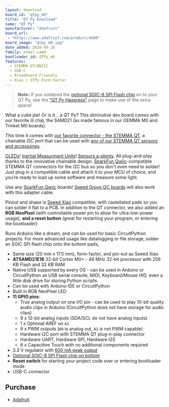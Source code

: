 ```yaml
---
layout: download
board_id: "qtpy_m0"
title: "QT Py Download"
name: "QT Py"
manufacturer: "Adafruit"
board_url:
 - "https://www.adafruit.com/product/4600"
board_image: "qtpy_m0.jpg"
date_added: 2020-09-28
family: atmel-samd
bootloader_id: QTPy_m0
features:
  - STEMMA QT/QWIIC
  - USB-C
  - Breadboard-Friendly
  - Xiao / QTPy Form Factor
---
```


> **Note:** If you soldered the [optional SOIC-8 SPI Flash chip](https://www.adafruit.com/product/4763) on to your QT Py, see the ["QT Py Haxpress"](../qtpy_m0_haxpress/) page to make use of the extra space!

What a cutie pie! Or is it... a QT Py? This diminutive dev board comes with our favorite lil chip, the SAMD21 (as made famous in our GEMMA M0 and Trinket M0 boards).

This time it comes with [our favorite connector - the STEMMA QT](http://adafruit.com/stemma), a chainable I2C port that can be used with [any of our STEMMA QT sensors and accessories](https://www.adafruit.com/category/620).

[OLEDs](https://www.adafruit.com/?q=qt+oled&main_page=category&cPath=1005&sort=BestMatch)! [Inertial Measurment Units](https://www.adafruit.com/?q=qt+imu&main_page=category&cPath=1005&sort=BestMatch)! [Sensors a-plenty](https://www.adafruit.com/?q=qt+sensor&main_page=category&cPath=1005&sort=BestMatch). All plug-and-play thanks to the innovative chainable design: [SparkFun Qwiic](https://www.sparkfun.com/qwiic)-compatible STEMMA QT connectors for the I2C bus so you don't even need to solder! Just plug in a compatible cable and attach it to your MCU of choice, and you’re ready to load up some software and measure some light.

Use any [SparkFun Qwiic](http://www.sparkfun.com/qwiic) boards! [Seeed Grove I2C boards](https://www.adafruit.com/product/4528) will also work with this adapter cable.

Pinout and shape is [Seeed Xiao](https://wiki.seeedstudio.com/Seeeduino-XIAO/) compatible, with castellated pads so you can solder it flat to a PCB. In addition to the QT connector, we also added an **RGB NeoPixel** (with controllable power pin to allow for ultra-low-power usage), **and a reset button** (great for restarting your program, or entering the bootloader)

Runs Arduino like a dream, and can be used for basic CircuitPython projects. For more advanced usage like datalogging or file storage, solder an SOIC SPI flash chip onto the bottom pads,

 * Same size (20 mm x 17.5 mm), form-factor, and pin-out as Seeed Xiao
 * **ATSAMD21E18** 32-bit Cortex M0+ - 48 MHz 32-bit processor with 256 KB Flash and 32 KB RAM
 * Native USB supported by every OS - can be used in Arduino or CircuitPython as USB serial console, MIDI, Keyboard/Mouse HID, even a little disk drive for storing Python scripts.
 * Can be used with Arduino IDE or CircuitPython
 * Built in RGB NeoPixel LED
 * **11 GPIO pins**:
   * True analog output on one I/O pin - can be used to play 10-bit quality audio clips in Arduino (CircuitPython does not have storage for audio clips)
   * 9 x 12-bit analog inputs (SDA/SCL do not have analog inputs)
   * 1 x Optional AREF on `A1`
   * 9 x PWM outputs (`A0` is analog out, `A1` is not PWM capable)
   * Hardware I2C port with STEMMA QT plug-n-play connector
   * Hardware UART, Hardware SPI, Hardware I2S
   * 6 x Capacitive Touch with no additional components required
 * 3.3 V regulator with [600 mA peak output](https://www.diodes.com/assets/Datasheets/AP2112.pdf)
 * [Optional SOIC-8 SPI Flash chip on bottom](https://www.adafruit.com/product/4763)
 * **Reset switch** for starting your project code over or entering bootloader mode
 * USB-C connector

## Purchase

* [Adafruit](https://www.adafruit.com/product/4600)
